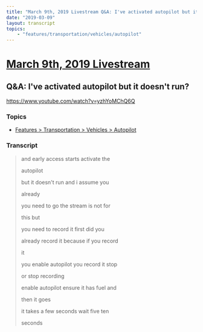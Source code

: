 ```yaml
---
title: "March 9th, 2019 Livestream Q&A: I've activated autopilot but it doesn't run?"
date: "2019-03-09"
layout: transcript
topics:
    - "features/transportation/vehicles/autopilot"
---
```

# [March 9th, 2019 Livestream](../2019-03-09.md)
## Q&A: I've activated autopilot but it doesn't run?
https://www.youtube.com/watch?v=yzhYoMChQ6Q

### Topics
* [Features > Transportation > Vehicles > Autopilot](../topics/features/transportation/vehicles/autopilot.md)

### Transcript

> and early access starts activate the
> 
> autopilot
> 
> but it doesn't run and i assume you
> 
> already
> 
> you need to go the stream is not for
> 
> this but
> 
> you need to record it first did you
> 
> already record it because if you record
> 
> it
> 
> you enable autopilot you record it stop
> 
> or stop recording
> 
> enable autopilot ensure it has fuel and
> 
> then it goes
> 
> it takes a few seconds wait five ten
> 
> seconds
> 
